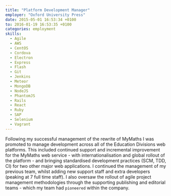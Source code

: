 ```yaml
---
title: "Platform Development Manager"
employer: "Oxford University Press"
date: 2015-05-01 16:53:34 +0100
to: 2016-01-19 16:53:35 +0100
categories: employment
skills:
  - Agile
  - AWS
  - CentOS
  - Cordova
  - Electron
  - Express
  - Flash
  - Git
  - Jenkins
  - Meteor
  - MongoDB
  - NodeJS
  - PhantomJS
  - Rails
  - React
  - Ruby
  - SAP
  - Selenium
  - Vagrant
---
```


Following my successful management of the rewrite of MyMaths I was promoted to manage development across all of the Education Divisions web platforms. This included continued support and incremental improvement for the MyMaths web service - with internationalisation and global rollout of the platform - and bringing standardised development practices (SCM, TDD, CI) for two other major web applications. I continued the management of my previous team, whilst adding new support staff and extra developers (peaking at 7 full time staff). I also oversaw the rollout of agile project management methodologies through the supporting publishing and editorial teams - which my team had `pioneered` within the company.

